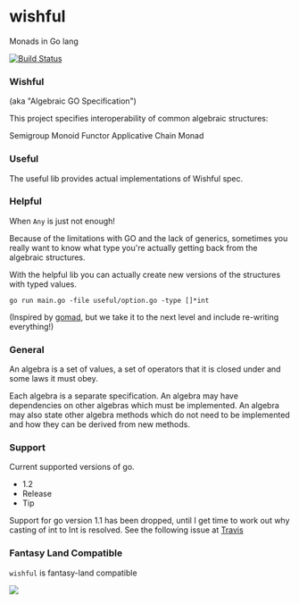 wishful
=======

Monads in Go lang

[![Build Status](https://api.travis-ci.org/SimonRichardson/wishful.png?branch=develop)](https://travis-ci.org/SimonRichardson/wishful)

### Wishful

(aka "Algebraic GO Specification")

This project specifies interoperability of common algebraic structures:

Semigroup
Monoid
Functor
Applicative
Chain
Monad

### Useful

The useful lib provides actual implementations of Wishful spec.

### Helpful

When `Any` is just not enough! 

Because of the limitations with GO and the lack of generics, sometimes you 
really want to know what type you're actually getting back from the algebraic 
structures.

With the helpful lib you can actually create new versions of the structures
with typed values.

```
go run main.go -file useful/option.go -type []*int
```

(Inspired by [gomad](https://github.com/frankshearar/gomad), but we take it to
the next level and include re-writing everything!)

### General

An algebra is a set of values, a set of operators that it is closed under and 
some laws it must obey.

Each algebra is a separate specification. An algebra may have dependencies on 
other algebras which must be implemented. An algebra may also state other 
algebra methods which do not need to be implemented and how they can be 
derived from new methods.

### Support

Current supported versions of go.

- 1.2
- Release
- Tip

Support for go version 1.1 has been dropped, until I get time to work out why
casting of int to Int is resolved. See the following issue at [Travis](https://travis-ci.org/SimonRichardson/wishful/jobs/18049902)

### Fantasy Land Compatible

`wishful` is fantasy-land compatible

[
  ![](https://raw.github.com/fantasyland/fantasy-land/master/logo.png)
](https://github.com/fantasyland/fantasy-land)
